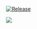 [![Release](https://github.com/notnotmelon/chest-auto-sort/actions/workflows/release.yml/badge.svg?branch=main)](https://github.com/notnotmelon/chest-auto-sort/actions/workflows/release.yml)

![](https://i.imgur.com/DuKkxxH.png)
